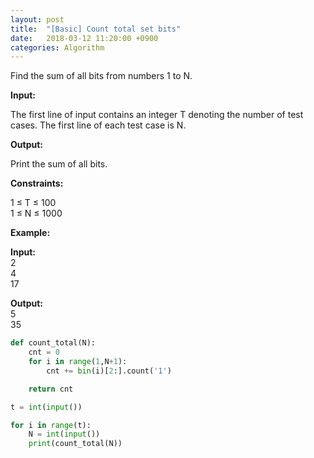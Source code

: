 ```yaml
---
layout: post
title:  "[Basic] Count total set bits"
date:   2018-03-12 11:20:00 +0900
categories: Algorithm
---
```


Find the sum of all bits from numbers 1 to N.

**Input:**

The first line of input contains an integer T denoting the number of test cases.
The first line of each test case is N.

**Output:**

Print the sum of all bits.

**Constraints:**

1 ≤ T ≤ 100  
1 ≤ N ≤ 1000

**Example:**

**Input:**  
2  
4  
17  

**Output:**  
5  
35  

```python
def count_total(N):
    cnt = 0
    for i in range(1,N+1):
        cnt += bin(i)[2:].count('1')

    return cnt

t = int(input())

for i in range(t):
    N = int(input())
    print(count_total(N))
```